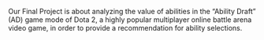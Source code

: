 Our Final Project is about analyzing the value of abilities in the “Ability Draft” (AD) game mode of Dota 2, a highly popular multiplayer online battle arena video game, in order to provide a recommendation for ability selections. 
